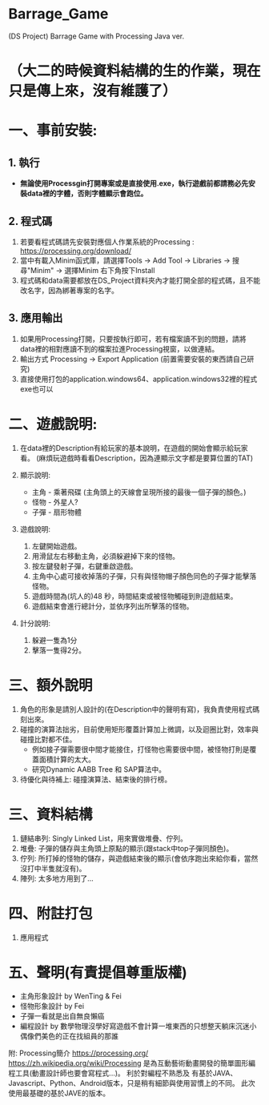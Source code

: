 # Barrage_Game
(DS Project) Barrage Game with Processing Java ver.

# （大二的時候資料結構的生的作業，現在只是傳上來，沒有維護了）

# 一、事前安裝:
## 1. 執行
- **無論使用Processgin打開專案或是直接使用.exe，執行遊戲前都請務必先安裝data裡的字體，否則字體顯示會跑位。**
## 2. 程式碼
1. 若要看程式碼請先安裝對應個人作業系統的Processing : https://processing.org/download/
2. 當中有載入Minim函式庫，請選擇Tools -> Add Tool -> Libraries -> 搜尋"Minim" -> 選擇Minim 右下角按下Install
3. 程式碼和data需要都放在DS_Project資料夾內才能打開全部的程式碼，且不能改名字，因為綁著專案的名字。
## 3. 應用輸出
1. 如果用Processing打開，只要按執行即可，若有檔案讀不到的問題，請將data裡的相對應讀不到的檔案拉進Processing視窗，以做連結。
2. 輸出方式 Processing -> Export Application (前置需要安裝的東西請自己研究)
3. 直接使用打包的application.windows64、application.windows32裡的程式exe也可以

# 二、遊戲說明:
1. 在data裡的Description有給玩家的基本說明，在遊戲的開始會顯示給玩家看。
   (麻煩玩遊戲時看看Description，因為連顯示文字都是要算位置的TAT)

2. 顯示說明: 
   - 主角 - 乘著飛碟 (主角頭上的天線會呈現所接的最後一個子彈的顏色。)
   - 怪物 - 外星人?
   - 子彈 - 扇形物體

3. 遊戲說明:
    1. 左鍵開始遊戲。
    2. 用滑鼠左右移動主角，必須躲避掉下來的怪物。
    3. 按左鍵發射子彈，右鍵重啟遊戲。
    4. 主角中心處可接收掉落的子彈，只有與怪物帽子顏色同色的子彈才能擊落怪物。
    5. 遊戲時間為(坑人的)48 秒，時間結束或被怪物觸碰到則遊戲結束。
    6. 遊戲結束會進行總計分，並依序列出所擊落的怪物。
   
4. 計分說明: 
    1. 躲避一隻為1分
    2. 擊落一隻得2分。

# 三、額外說明
1. 角色的形象是請別人設計的(在Description中的聲明有寫)，我負責使用程式碼刻出來。
2. 碰撞的演算法拙劣，目前使用矩形覆蓋計算加上微調，以及迴圈比對，效率與碰撞比對都不佳。
    - 例如接子彈需要很中間才能接住，打怪物也需要很中間，被怪物打則是覆蓋面積計算的太大。
    - 研究Dynamic AABB Tree 和 SAP算法中。
3. 待優化與待補上: 碰撞演算法、結束後的排行榜。

# 三、資料結構
1. 鏈結串列: Singly Linked List，用來實做堆疊、佇列。
2. 堆疊: 子彈的儲存與主角頭上原點的顯示(跟stack中top子彈同顏色)。
3. 佇列: 所打掉的怪物的儲存，與遊戲結束後的顯示(會依序跑出來給你看，當然沒打中半隻就沒有)。
4. 陣列: 太多地方用到了...


# 四、附註打包
   1. 應用程式

# 五、聲明(有責提倡尊重版權)
- 主角形象設計 by WenTing & Fei
- 怪物形象設計 by Fei
- 子彈一看就是出自無良懶癌
- 編程設計 by 數學物理沒學好寫遊戲不會計算一堆東西的只想整天躺床沉迷小偶像們美色的正在找組員的那誰



附: Processing簡介
https://processing.org/
https://zh.wikipedia.org/wiki/Processing
是為互動藝術動畫開發的簡單圖形編程工具(動畫設計師也要會寫程式...)。
利於對編程不熟悉及
有基於JAVA、Javascript、Python、Android版本，只是稍有細節與使用習慣上的不同。
此次使用最基礎的基於JAVE的版本。
